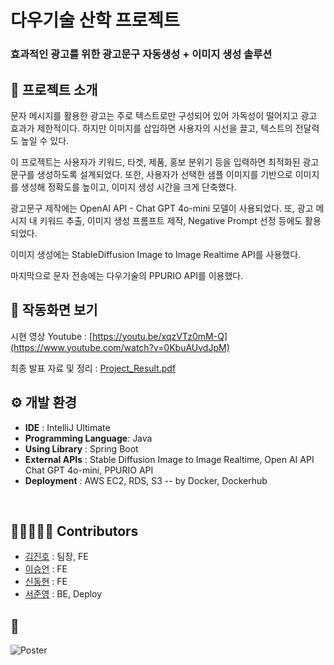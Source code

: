 # 다우기술 산학 프로젝트
###  효과적인 광고를 위한 광고문구 자동생성 + 이미지 생성 솔루션


## 🔔 프로젝트 소개

문자 메시지를 활용한 광고는 주로 텍스트로만 구성되어 있어 가독성이 떨어지고 광고 효과가 제한적이다. 하지만 이미지를 삽입하면 사용자의 시선을 끌고, 텍스트의 전달력도 높일 수 있다.

이 프로젝트는 사용자가 키워드, 타겟, 제품, 홍보 분위기 등을 입력하면 최적화된 광고 문구를 생성하도록 설계되었다. 또한, 사용자가 선택한 샘플 이미지를 기반으로 이미지를 생성해 정확도를 높이고, 이미지 생성 시간을 크게 단축했다. 


광고문구 제작에는 OpenAI API - Chat GPT 4o-mini 모델이 사용되었다. 또, 광고 메시지 내 키워드 추출, 이미지 생성 프롬프트 제작, Negative Prompt 선정 등에도 활용되었다.

이미지 생성에는 StableDiffusion Image to Image Realtime API를 사용했다.

마지막으로 문자 전송에는 다우기술의 PPURIO API를 이용했다.


## 👀 작동화면 보기
시현 영상 Youtube : [https://youtu.be/xqzVTz0mM-Q](https://www.youtube.com/watch?v=0KbuAUvdJpM)

최종 발표 자료 및 정리 : [Project_Result.pdf](https://github.com/user-attachments/files/18051505/Project_Result.pdf)



 ## ⚙️ 개발 환경
- **IDE** : IntelliJ Ultimate
- **Programming Language**: Java
- **Using Library** : Spring Boot
- **External APIs** : Stable Diffusion Image to Image Realtime, Open AI API Chat GPT 4o-mini, PPURIO API
- **Deployment** : AWS EC2, RDS, S3 -- by Docker, Dockerhub
<br>


## 👩🏿‍🤝‍👩🏿 Contributors
 - [김진호](https://github.com/1971240) : 팀장, FE
 - [이승언](https://github.com/unvictory2) : FE
 - [신동현](https://github.com/whikih34) : FE
 - [서준영](https://github.com/Jun-Young-Seo) : BE, Deploy


## 🎨
![Poster](https://github.com/user-attachments/assets/2fa3683c-9708-4b5f-a3c8-932daff4a44b)
